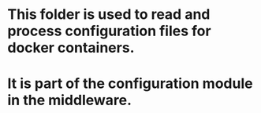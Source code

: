 # This folder is used to read and process configuration files for docker containers.
# It is part of the configuration module in the middleware.